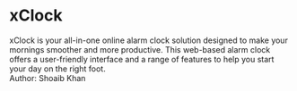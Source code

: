# xClock
xClock is your all-in-one online alarm clock solution designed to make your mornings smoother and more productive. This web-based alarm clock offers a user-friendly interface and a range of features to help you start your day on the right foot.<br>
Author: Shoaib Khan
